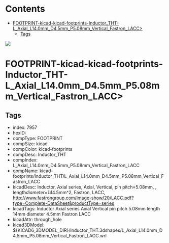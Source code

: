 



Contents
========

* [FOOTPRINT-kicad-kicad-footprints-Inductor_THT-L_Axial_L14.0mm_D4.5mm_P5.08mm_Vertical_Fastron_LACC>](#footprint-kicad-kicad-footprints-inductor_tht-l_axial_l140mm_d45mm_p508mm_vertical_fastron_lacc)
	* [Tags](#tags)
  
![][im]
# FOOTPRINT-kicad-kicad-footprints-Inductor_THT-L_Axial_L14.0mm_D4.5mm_P5.08mm_Vertical_Fastron_LACC>

## Tags

- index: 7957
- hexID: 
- oompType: FOOTPRINT
- oompSize: kicad
- oompColor: kicad-footprints
- oompDesc: Inductor_THT
- oompIndex: L_Axial_L14.0mm_D4.5mm_P5.08mm_Vertical_Fastron_LACC
- oompName: kicad-footprints/Inductor_THT/L_Axial_L14.0mm_D4.5mm_P5.08mm_Vertical_Fastron_LACC
- kicadDesc: Inductor, Axial series, Axial, Vertical, pin pitch=5.08mm, , length*diameter=14*4.5mm^2, Fastron, LACC, http://www.fastrongroup.com/image-show/20/LACC.pdf?type=Complete-DataSheet&productType=series
- kicadTags: Inductor Axial series Axial Vertical pin pitch 5.08mm  length 14mm diameter 4.5mm Fastron LACC
- kicadAttr: through_hole
- kicad3DModel: ${KICAD6_3DMODEL_DIR}/Inductor_THT.3dshapes/L_Axial_L14.0mm_D4.5mm_P5.08mm_Vertical_Fastron_LACC.wrl



[im]: image.png
